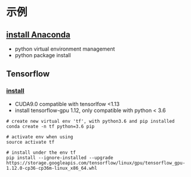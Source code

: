 # 示例

## [install Anaconda](https://docs.anaconda.com/anaconda/install/linux/)
* python virtual environment management
* python package install


## Tensorflow
### [install](https://www.tensorflow.org/install/pip#3.-%E5%AE%89%E8%A3%85-tensorflow-pip-%E8%BD%AF%E4%BB%B6%E5%8C%85)
* CUDA9.0 compatible with tensorlfow <1.13
* install tensorflow-gpu 1.12, only compatible with python < 3.6
```
# create new virtual env 'tf', with python3.6 and pip installed
conda create -n tf python=3.6 pip

# activate env when using
source activate tf

# install under the env tf
pip install --ignore-installed --upgrade https://storage.googleapis.com/tensorflow/linux/gpu/tensorflow_gpu-1.12.0-cp36-cp36m-linux_x86_64.whl
```


